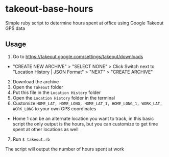 # takeout-base-hours
Simple ruby script to determine hours spent at office using Google Takeout GPS data

## Usage
1) Go to https://takeout.google.com/settings/takeout/downloads
 - "CREATE NEW ARCHIVE" > "SELECT NONE" > Click Switch next to "Location History | JSON Format" > "NEXT" > "CREATE ARCHIVE"
2) Download the archive
3) Open the `Takeout` folder
4) Put this file in the `Location History` folder
5) Open the `Location History` folder in the terminal
6) Customize `HOME_LAT, HOME_LONG, HOME_LAT_1, HOME_LONG_1, WORK_LAT, WORK_LONG` to your own GPS coordinates
 - Home 1 can be an alternate location you want to track, in this basic script the only output is the hours, but you can customize to get time spent at other locations as well
7) Run `$ takeout.rb`

The script will output the number of hours spent at work 
